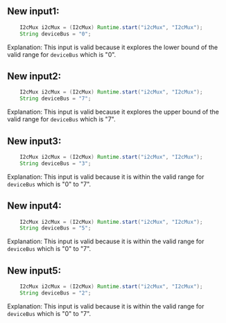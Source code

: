 ## New input1:
```java
    I2cMux i2cMux = (I2cMux) Runtime.start("i2cMux", "I2cMux");
    String deviceBus = "0";
```
Explanation: This input is valid because it explores the lower bound of the valid range for `deviceBus` which is "0".

## New input2:
```java
    I2cMux i2cMux = (I2cMux) Runtime.start("i2cMux", "I2cMux");
    String deviceBus = "7";
```
Explanation: This input is valid because it explores the upper bound of the valid range for `deviceBus` which is "7".

## New input3:
```java
    I2cMux i2cMux = (I2cMux) Runtime.start("i2cMux", "I2cMux");
    String deviceBus = "3";
```
Explanation: This input is valid because it is within the valid range for `deviceBus` which is "0" to "7".

## New input4:
```java
    I2cMux i2cMux = (I2cMux) Runtime.start("i2cMux", "I2cMux");
    String deviceBus = "5";
```
Explanation: This input is valid because it is within the valid range for `deviceBus` which is "0" to "7".

## New input5:
```java
    I2cMux i2cMux = (I2cMux) Runtime.start("i2cMux", "I2cMux");
    String deviceBus = "2";
```
Explanation: This input is valid because it is within the valid range for `deviceBus` which is "0" to "7".